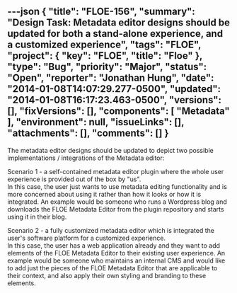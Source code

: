 ---json
{
  "title": "FLOE-156",
  "summary": "Design Task: Metadata editor designs should be updated for both a stand-alone experience, and a customized experience",
  "tags": "FLOE",
  "project": {
    "key": "FLOE",
    "title": "Floe"
  },
  "type": "Bug",
  "priority": "Major",
  "status": "Open",
  "reporter": "Jonathan Hung",
  "date": "2014-01-08T14:07:29.277-0500",
  "updated": "2014-01-08T16:17:23.463-0500",
  "versions": [],
  "fixVersions": [],
  "components": [
    "Metadata"
  ],
  "environment": null,
  "issueLinks": [],
  "attachments": [],
  "comments": []
}
---
The metadata editor designs should be updated to depict two possible implementations / integrations of the Metadata editor:

Scenario 1 - a self-contained metadata editor plugin where the whole user experience is provided out of the box by "us".\
In this case, the user just wants to use metadata editing functionality and is more concerned about using it rather than how it looks or how it is integrated. An example would be someone who runs a Wordpress blog and downloads the FLOE Metadata Editor from the plugin repository and starts using it in their blog.

Scenario 2 - a fully customized metadata editor which is integrated the user's software platform for a customized experience.\
In this case, the user has a web application already and they want to add elements of the FLOE Metadata Editor to their existing user experience. An example would be someone who maintains an internal CMS and would like to add just the pieces of the FLOE Metadata Editor that are applicable to their context, and also apply their own styling and branding to these elements.

        